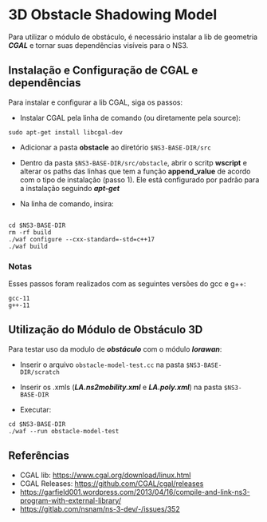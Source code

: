 # 3D Obstacle Shadowing Model

Para utilizar o módulo de obstáculo, é necessário instalar a lib de geometria ***CGAL*** e tornar suas dependências visíveis para o NS3. 

## Instalação e Configuração de CGAL e dependências

Para instalar e configurar a lib CGAL, siga os passos:

- Instalar CGAL pela linha de comando (ou diretamente pela source):
```shell
sudo apt-get install libcgal-dev
```

- Adicionar a pasta **obstacle** ao diretório ```$NS3-BASE-DIR/src```

- Dentro da pasta ```$NS3-BASE-DIR/src/obstacle```, abrir o scritp **wscript** e alterar os paths das linhas que tem a função **append_value** de acordo com o tipo de instalação (passo 1). Ele está configurado por padrão para a instalação seguindo ***apt-get***

- Na linha de comando, insira:
```shell

cd $NS3-BASE-DIR
rm -rf build
./waf configure --cxx-standard=-std=c++17
./waf build
```

### Notas
Esses passos foram realizados com as seguintes versões do gcc e g++: 
```shell
gcc-11
g++-11
```


## Utilização do Módulo de Obstáculo 3D

Para testar uso da modulo de ***obstáculo*** com o módulo ***lorawan***:

- Inserir o arquivo ```obstacle-model-test.cc``` na pasta ```$NS3-BASE-DIR/scratch```

- Inserir os .xmls (***LA.ns2mobility.xml*** e ***LA.poly.xml***) na pasta ```$NS3-BASE-DIR```

- Executar:
```shell
cd $NS3-BASE-DIR
./waf --run obstacle-model-test
```

## Referências
- CGAL lib: https://www.cgal.org/download/linux.html
- CGAL Releases: https://github.com/CGAL/cgal/releases
- https://garfield001.wordpress.com/2013/04/16/compile-and-link-ns3-program-with-external-library/
- https://gitlab.com/nsnam/ns-3-dev/-/issues/352

